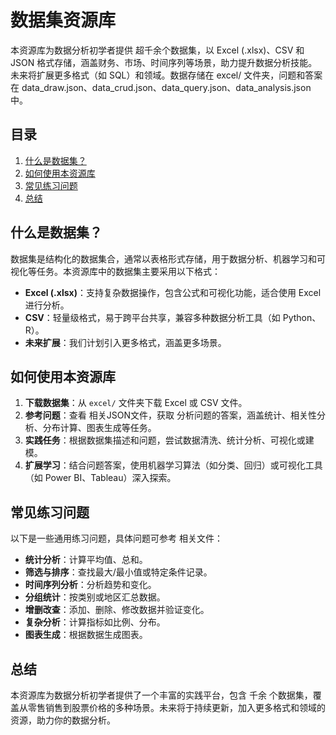 # 数据集资源库

  本资源库为数据分析初学者提供 超千余个数据集，以 Excel (.xlsx)、CSV 和 JSON 格式存储，涵盖财务、市场、时间序列等场景，助力提升数据分析技能。未来将扩展更多格式（如 SQL）和领域。数据存储在 excel/ 文件夹，问题和答案在 data_draw.json、data_crud.json、data_query.json、data_analysis.json 中。

## 目录

1. [什么是数据集？](#什么是数据集)
2. [如何使用本资源库](#如何使用本资源库)
3. [常见练习问题](#常见练习问题)
4. [总结](#总结)

## 什么是数据集？

数据集是结构化的数据集合，通常以表格形式存储，用于数据分析、机器学习和可视化等任务。本资源库中的数据集主要采用以下格式：
- **Excel (.xlsx)**：支持复杂数据操作，包含公式和可视化功能，适合使用 Excel 进行分析。
- **CSV**：轻量级格式，易于跨平台共享，兼容多种数据分析工具（如 Python、R）。
- **未来扩展**：我们计划引入更多格式，涵盖更多场景。



## 如何使用本资源库


1. **下载数据集**：从 `excel/` 文件夹下载 Excel 或 CSV 文件。
2. **参考问题**：查看 相关JSON文件，获取 分析问题的答案，涵盖统计、相关性分析、分布计算、图表生成等任务。
3. **实践任务**：根据数据集描述和问题，尝试数据清洗、统计分析、可视化或建模。
4. **扩展学习**：结合问题答案，使用机器学习算法（如分类、回归）或可视化工具（如 Power BI、Tableau）深入探索。

## 常见练习问题

以下是一些通用练习问题，具体问题可参考 相关文件：
- **统计分析**：计算平均值、总和。
- **筛选与排序**：查找最大/最小值或特定条件记录。
- **时间序列分析**：分析趋势和变化。
- **分组统计**：按类别或地区汇总数据。
- **增删改查**：添加、删除、修改数据并验证变化。
- **复杂分析**：计算指标如比例、分布。
- **图表生成**：根据数据生成图表。


## 总结

本资源库为数据分析初学者提供了一个丰富的实践平台，包含 千余 个数据集，覆盖从零售销售到股票价格的多种场景。未来将于持续更新，加入更多格式和领域的资源，助力你的数据分析。
